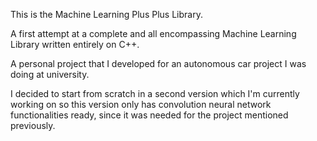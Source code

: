 This is the Machine Learning Plus Plus Library.

A first attempt at a complete and all encompassing Machine Learning Library written entirely on C++.

A personal project that I developed for an autonomous car project I was doing at university. 

I decided to start from scratch in a second version which I'm currently working on so this version only has convolution neural network functionalities ready, since it was needed for the project mentioned previously. 
